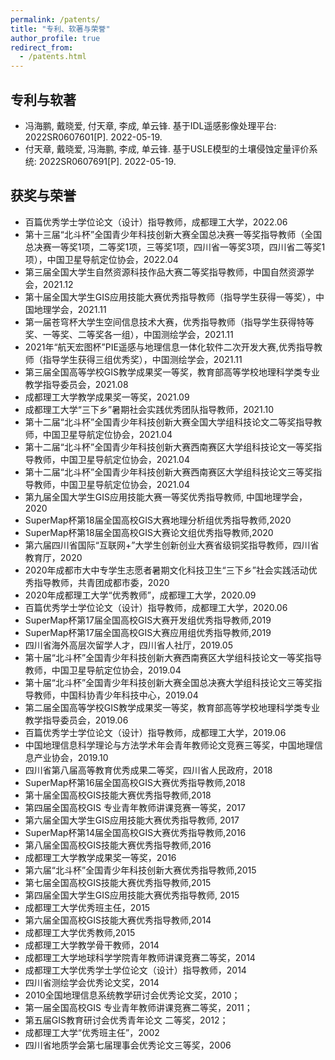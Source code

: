 ```yaml
---
permalink: /patents/
title: "专利、软著与荣誉"
author_profile: true
redirect_from: 
  - /patents.html
---
```


## 专利与软著
- 冯海鹏, 戴晓爱, 付天章, 李成, 单云锋. 基于IDL遥感影像处理平台: 2022SR0607601[P]. 2022-05-19.
- 付天章, 戴晓爱, 冯海鹏, 李成, 单云锋. 基于USLE模型的土壤侵蚀定量评价系统: 2022SR0607691[P]. 2022-05-19.
## 获奖与荣誉
- 百篇优秀学士学位论文（设计）指导教师，成都理工大学，2022.06
- 第十三届“北斗杯”全国青少年科技创新大赛全国总决赛一等奖指导教师（全国总决赛一等奖1项，二等奖1项，三等奖1项，四川省一等奖3项，四川省二等奖1项），中国卫星导航定位协会，2022.04
- 第三届全国大学生自然资源科技作品大赛二等奖指导教师，中国自然资源学会，2021.12
- 第十届全国大学生GIS应用技能大赛优秀指导教师（指导学生获得一等奖），中国地理学会，2021.11
- 第一届苍穹杯大学生空间信息技术大赛，优秀指导教师（指导学生获得特等奖、一等奖、二等奖各一组），中国测绘学会，2021.11
- 2021年“航天宏图杯”PIE遥感与地理信息一体化软件二次开发大赛,优秀指导教师（指导学生获得三组优秀奖），中国测绘学会，2021.11
- 第三届全国高等学校GIS教学成果奖一等奖，教育部高等学校地理科学类专业教学指导委员会，2021.08
- 成都理工大学教学成果奖一等奖，2021.09
- 成都理工大学“三下乡”暑期社会实践优秀团队指导教师，2021.10
- 第十二届“北斗杯”全国青少年科技创新大赛全国大学组科技论文二等奖指导教师，中国卫星导航定位协会，2021.04
- 第十二届“北斗杯”全国青少年科技创新大赛西南赛区大学组科技论文一等奖指导教师，中国卫星导航定位协会，2021.04
- 第十二届“北斗杯”全国青少年科技创新大赛西南赛区大学组科技论文三等奖指导教师，中国卫星导航定位协会，2021.04
- 第九届全国大学生GIS应用技能大赛一等奖优秀指导教师, 中国地理学会，2020
- SuperMap杯第18届全国高校GIS大赛地理分析组优秀指导教师,2020
- SuperMap杯第18届全国高校GIS大赛论文组优秀指导教师,2020
- 第六届四川省国际“互联网+”大学生创新创业大赛省级铜奖指导教师，四川省教育厅，2020
- 2020年成都市大中专学生志愿者暑期文化科技卫生“三下乡”社会实践活动优秀指导教师，共青团成都市委，2020
- 2020年成都理工大学“优秀教师”，成都理工大学，2020.09
- 百篇优秀学士学位论文（设计）指导教师，成都理工大学，2020.06
- SuperMap杯第17届全国高校GIS大赛开发组优秀指导教师,2019
- SuperMap杯第17届全国高校GIS大赛应用组优秀指导教师,2019
- 四川省海外高层次留学人才，四川省人社厅，2019.05
- 第十届“北斗杯”全国青少年科技创新大赛西南赛区大学组科技论文一等奖指导教师，中国卫星导航定位协会，2019.04
- 第十届“北斗杯”全国青少年科技创新大赛全国总决赛大学组科技论文三等奖指导教师，中国科协青少年科技中心，2019.04
- 第二届全国高等学校GIS教学成果奖一等奖，教育部高等学校地理科学类专业教学指导委员会，2019.06
- 百篇优秀学士学位论文（设计）指导教师，成都理工大学，2019.06
- 中国地理信息科学理论与方法学术年会青年教师论文竞赛三等奖，中国地理信息产业协会，2019.10
- 四川省第八届高等教育优秀成果二等奖，四川省人民政府，2018
- SuperMap杯第16届全国高校GIS大赛优秀指导教师,2018
- 第十届全国高校GIS技能大赛优秀指导教师,2018
- 第四届全国高校GIS 专业青年教师讲课竞赛一等奖，2017
- 第六届全国大学生GIS应用技能大赛优秀指导教师, 2017
- SuperMap杯第14届全国高校GIS大赛优秀指导教师,2016
- 第八届全国高校GIS技能大赛优秀指导教师,2016
- 成都理工大学教学成果奖一等奖，2016
- 第六届“北斗杯”全国青少年科技创新大赛优秀指导教师,2015
- 第七届全国高校GIS技能大赛优秀指导教师,2015
- 第四届全国大学生GIS应用技能大赛优秀指导教师, 2015
- 成都理工大学优秀班主任，2015
- 第六届全国高校GIS技能大赛优秀指导教师,2014
- 成都理工大学优秀教师,2015
- 成都理工大学教学骨干教师，2014
- 成都理工大学地球科学学院青年教师讲课竞赛二等奖，2014
- 成都理工大学优秀学士学位论文（设计）指导教师，2014
- 四川省测绘学会优秀论文奖，2014
- 2010全国地理信息系统教学研讨会优秀论文奖，2010；
- 第一届全国高校GIS 专业青年教师讲课竞赛二等奖，2011；
- 第五届GIS教育研讨会优秀青年论文 二等奖，2012； 
- 成都理工大学“优秀班主任”，2002
- 四川省地质学会第七届理事会优秀论文三等奖，2006


